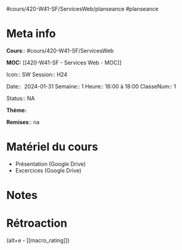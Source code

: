 #cours/420-W41-SF/ServicesWeb/planseance #planseance
# Meta info
**Cours**:: #cours/420-W41-SF/ServicesWeb

**MOC:** [[420-W41-SF - Services Web - MOC]]

Icon::  <span class="chip cours-2">SW</span>
Session:: H24

Date::  2024-01-31
Semaine:: 1
Heure:: 16:00 à 18:00
ClasseNum:: 1

Status:: <span class="chip na">NA</span>

**Thème:**

**Remises**:: <span class="chip na">na</span>

# Matériel du cours
* Présentation (Google Drive)
* Excercices (Google Drive)

# Notes

# Rétroaction
(alt+e - [[macro_rating]])